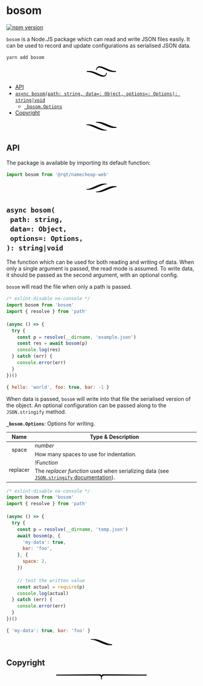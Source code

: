 # bosom

[![npm version](https://badge.fury.io/js/bosom.svg)](https://npmjs.org/package/bosom)

`bosom` is a Node.JS package which can read and write JSON files easily. It can be used to record and update configurations as serialised JSON data.

```sh
yarn add bosom
```

<p align="center"><a href="#table-of-contents">
  <img src="/.documentary/section-breaks/0.svg?sanitize=true">
</a></p>

<a name="table-of-contents"></a>

- [API](#api)
- [`async bosom(path: string, data=: Object, options=: Options): string|void`](#async-bosompath-stringdata-objectoptions-options-stringvoid)
  * [`_bosom.Options`](#type-_bosomoptions)
- [Copyright](#copyright)

<p align="center"><a href="#table-of-contents">
  <img src="/.documentary/section-breaks/1.svg?sanitize=true">
</a></p>

## API

The package is available by importing its default function:

```js
import bosom from '@rqt/namecheap-web'
```

<p align="center"><a href="#table-of-contents">
  <img src="/.documentary/section-breaks/2.svg?sanitize=true">
</a></p>

## `async bosom(`<br/>&nbsp;&nbsp;`path: string,`<br/>&nbsp;&nbsp;`data=: Object,`<br/>&nbsp;&nbsp;`options=: Options,`<br/>`): string|void`

The function which can be used for both reading and writing of data. When only a single argument is passed, the read mode is assumed. To write data, it should be passed as the second argument, with an optional config.

`bosom` will read the file when only a path is passed.

```js
/* eslint-disable no-console */
import bosom from 'bosom'
import { resolve } from 'path'

(async () => {
  try {
    const p = resolve(__dirname, 'example.json')
    const res = await bosom(p)
    console.log(res)
  } catch (err) {
    console.error(err)
  }
})()
```
```js
{ hello: 'world', foo: true, bar: -1 }
```

When data is passed, `bosom` will write into that file the serialised version of the object. An optional configuration can be passed along to the `JSON.stringify` method.

<strong><a name="type-_bosomoptions">`_bosom.Options`</a></strong>: Options for writing.
<table>
 <thead><tr>
  <th>Name</th>
  <th>Type &amp; Description</th>
 </tr></thead>
 <tr>
  <td rowSpan="3" align="center">space</td>
  <td><em>number</em></td>
 </tr>
 <tr></tr>
 <tr>
  <td>How many spaces to use for indentation.</td>
 </tr>
 <tr>
  <td rowSpan="3" align="center">replacer</td>
  <td><em>!Function</em></td>
 </tr>
 <tr></tr>
 <tr>
  <td>The <em>replacer function</em> used when serializing data
(see <a href="https://developer.mozilla.org/en-US/docs/Web/JavaScript/Reference/Global_Objects/JSON/stringify"><code>JSON.stringify</code> documentation</a>).</td>
 </tr>
</table>

```js
/* eslint-disable no-console */
import bosom from 'bosom'
import { resolve } from 'path'

(async () => {
  try {
    const p = resolve(__dirname, 'temp.json')
    await bosom(p, {
      'my-data': true,
      bar: 'foo',
    }, {
      space: 2,
    })

    // test the written value
    const actual = require(p)
    console.log(actual)
  } catch (err) {
    console.error(err)
  }
})()
```
```js
{ 'my-data': true, bar: 'foo' }
```

<p align="center"><a href="#table-of-contents">
  <img src="/.documentary/section-breaks/3.svg?sanitize=true">
</a></p>

## Copyright

<footer client="Rqt" clientLink="https://rqt.biz">

<p align="center"><a href="#table-of-contents">
  <img src="/.documentary/section-breaks/-1.svg?sanitize=true">
</a></p>